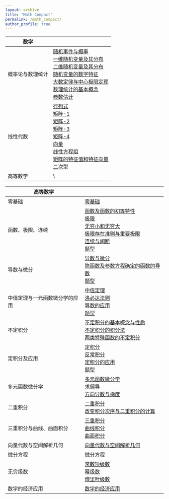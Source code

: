 ```yaml
---
layout: archive
title: "Math Compact"
permalink: /math_compact/
author_profile: true
---
```


| 数学             |                                                              |
| ---------------- | ------------------------------------------------------------ |
| 概率论与数理统计 | [随机事件与概率](http://zengbaocheng-996.github.io/files/math/3_probability_and_statistics/1.pdf)<br />[一维随机变量及其分布](http://zengbaocheng-996.github.io/files/math/3_probability_and_statistics/2.pdf)<br />[二维随机变量及其分布](http://zengbaocheng-996.github.io/files/math/3_probability_and_statistics/3.pdf)<br />[随机变量的数字特征](http://zengbaocheng-996.github.io/files/math/3_probability_and_statistics/4.pdf)<br />[大数定律与中心极限定理](http://zengbaocheng-996.github.io/files/math/3_probability_and_statistics/5.pdf)<br />[数理统计的基本概念](http://zengbaocheng-996.github.io/files/math/3_probability_and_statistics/6.pdf)<br />[参数估计](http://zengbaocheng-996.github.io/files/math/3_probability_and_statistics/7.pdf) |
| 线性代数         | [行列式](http://zengbaocheng-996.github.io/files/math/2_linear_algebra/1.pdf)<br />[矩阵-1](http://zengbaocheng-996.github.io/files/math/2_linear_algebra/2-1.pdf)<br />[矩阵-2](http://zengbaocheng-996.github.io/files/math/2_linear_algebra/2-2.pdf)<br />[矩阵-3](http://zengbaocheng-996.github.io/files/math/2_linear_algebra/2-3.pdf)<br />[矩阵-4](http://zengbaocheng-996.github.io/files/math/2_linear_algebra/2-4.pdf)<br />[向量](http://zengbaocheng-996.github.io/files/math/2_linear_algebra/3.pdf)<br />[线性方程组](http://zengbaocheng-996.github.io/files/math/2_linear_algebra/4.pdf)<br />[矩阵的特征值和特征向量](http://zengbaocheng-996.github.io/files/math/2_linear_algebra/5.pdf)<br />[二次型](http://zengbaocheng-996.github.io/files/math/2_linear_algebra/6.pdf) |
| 高等数学         | \                                                            |

| 高等数学                       |                                                              |
| ------------------------------ | ------------------------------------------------------------ |
| 零基础                         | [零基础](http://zengbaocheng-996.github.io/files/math/1_calculus/0.pdf) |
| 函数、极限、连续               | [函数及函数的初等特性](http://zengbaocheng-996.github.io/files/math/1_calculus/1.pdf)<br />[极限](http://zengbaocheng-996.github.io/files/math/1_calculus/2.pdf)<br />[无穷小和无穷大](http://zengbaocheng-996.github.io/files/math/1_calculus/3.pdf)<br />[极限存在准则与重要极限](http://zengbaocheng-996.github.io/files/math/1_calculus/4.pdf)<br />[连续与间断](http://zengbaocheng-996.github.io/files/math/1_calculus/5.pdf)<br />[题型](http://zengbaocheng-996.github.io/files/math/1_calculus/m1.pdf) |
| 导数与微分                     | [导数与微分](http://zengbaocheng-996.github.io/files/math/1_calculus/6.pdf)<br />[隐函数及参数方程确定的函数的导数](http://zengbaocheng-996.github.io/files/math/1_calculus/7.pdf)<br />[题型](http://zengbaocheng-996.github.io/files/math/1_calculus/m2.pdf) |
| 中值定理与一元函数微分学的应用 | [中值定理](http://zengbaocheng-996.github.io/files/math/1_calculus/8.pdf)<br />[洛必达法则](http://zengbaocheng-996.github.io/files/math/1_calculus/9.pdf)<br />[导数的应用](http://zengbaocheng-996.github.io/files/math/1_calculus/10.pdf)<br />[题型](http://zengbaocheng-996.github.io/files/math/1_calculus/m3.pdf) |
| 不定积分                       | [不定积分的基本概念与性质](http://zengbaocheng-996.github.io/files/math/1_calculus/11.pdf)<br />[不定积分的积分法](http://zengbaocheng-996.github.io/files/math/1_calculus/12.pdf)<br />[两类特殊函数的不定积分](http://zengbaocheng-996.github.io/files/math/1_calculus/13.pdf) |
| 定积分及应用                   | [定积分](http://zengbaocheng-996.github.io/files/math/1_calculus/14.pdf)<br />[反常积分](http://zengbaocheng-996.github.io/files/math/1_calculus/15.pdf)<br />[定积分的应用](http://zengbaocheng-996.github.io/files/math/1_calculus/16.pdf)<br />[题型](http://zengbaocheng-996.github.io/files/math/1_calculus/m4.pdf) |
| 多元函数微分学                 | [多元函数微分学](http://zengbaocheng-996.github.io/files/math/1_calculus/18.pdf)<br />[求偏导](http://zengbaocheng-996.github.io/files/math/1_calculus/m5.pdf)<br />[方向导数与梯度](http://zengbaocheng-996.github.io/files/math/1_calculus/m6.pdf) |
| 二重积分                       | [二重积分](http://zengbaocheng-996.github.io/files/math/1_calculus/19.pdf)<br />[改变积分次序与二重积分的计算](http://zengbaocheng-996.github.io/files/math/1_calculus/m7.pdf) |
| 三重积分与曲线、曲面积分       | [三重积分](http://zengbaocheng-996.github.io/files/math/1_calculus/20.pdf)<br />[曲线积分](http://zengbaocheng-996.github.io/files/math/1_calculus/21.pdf)<br />[曲面积分](http://zengbaocheng-996.github.io/files/math/1_calculus/22.pdf) |
| 向量代数与空间解析几何         | [向量代数与空间解析几何](http://zengbaocheng-996.github.io/files/math/1_calculus/23.pdf) |
| 微分方程                       | [微分方程](http://zengbaocheng-996.github.io/files/math/1_calculus/17.pdf) |
| 无穷级数                       | [常数项级数](http://zengbaocheng-996.github.io/files/math/1_calculus/22_1.pdf)<br />[幂级数](http://zengbaocheng-996.github.io/files/math/1_calculus/22_2.pdf)<br />[傅里叶级数](http://zengbaocheng-996.github.io/files/math/1_calculus/22_3.pdf) |
| 数学的经济应用                 | [数学的经济应用](http://zengbaocheng-996.github.io/files/math/1_calculus/24.pdf) |

